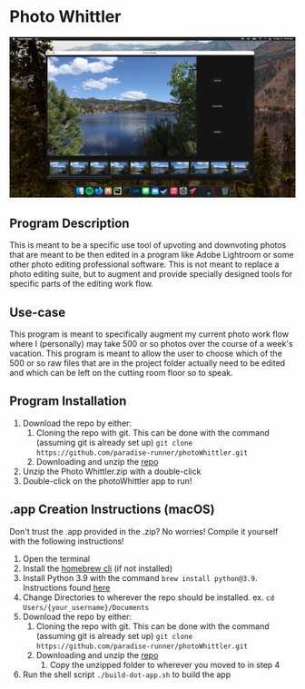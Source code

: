 # Photo Whittler
![PhotoWhittler](res/whittler_example.png)
## Program Description
This is meant to be a specific use tool of upvoting and downvoting photos that are meant to be 
then edited in a program like Adobe Lightroom or some other photo editing professional software. 
This is not  meant to replace a photo editing suite, but to augment and provide specially designed 
tools for specific parts of the editing work flow.

## Use-case
This program is meant to specifically augment my current photo work flow where I (personally) may 
take 500 or so photos over the course of a week's vacation. This program is meant to allow the 
user to choose which of the 500 or so raw files that are in the project folder actually need to be 
edited and which can be left on the cutting room floor so to speak.


## Program Installation
1. Download the repo by either:
    1. Cloning the repo with git. This can be done with the command (assuming git is already set up)
       `git clone https://github.com/paradise-runner/photoWhittler.git`
    1. Downloading and unzip the [repo](https://github.com/paradise-runner/photoWhittler)
1. Unzip the Photo Whittler.zip with a double-click
1. Double-click on the photoWhittler app to run!


## .app Creation Instructions (macOS)
Don't trust the .app provided in the .zip? No worries! Compile it yourself with the following 
instructions!
1. Open the terminal
1. Install the [homebrew cli](https://brew.sh/) (if not installed)
1. Install Python 3.9 with the command `brew install python@3.9`. Instructions found
   [here](https://formulae.brew.sh/formula/python@3.9)
1. Change Directories to wherever the repo should be installed. ex. `cd Users/{your_username}/Documents`
1. Download the repo by either:
    1. Cloning the repo with git. This can be done with the command (assuming git is already set up)
       `git clone https://github.com/paradise-runner/photoWhittler.git`
    1. Downloading and unzip the [repo](https://github.com/paradise-runner/photoWhittler)
        1. Copy the unzipped folder to wherever you moved to in step 4
1. Run the shell script `./build-dot-app.sh` to build the app
